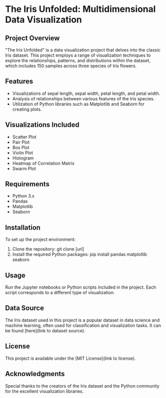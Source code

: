 # The Iris Unfolded: Multidimensional Data Visualization

## Project Overview
"The Iris Unfolded" is a data visualization project that delves into the 
classic Iris dataset. This project employs a range of visualization 
techniques to explore the relationships, patterns, and distributions 
within the dataset, which includes 150 samples across three species of 
Iris flowers.

## Features
- Visualizations of sepal length, sepal width, petal length, and petal 
width.
- Analysis of relationships between various features of the Iris species.
- Utilization of Python libraries such as Matplotlib and Seaborn for 
creating plots.

## Visualizations Included
- Scatter Plot
- Pair Plot
- Box Plot
- Violin Plot
- Histogram
- Heatmap of Correlation Matrix
- Swarm Plot

## Requirements
- Python 3.x
- Pandas
- Matplotlib
- Seaborn

## Installation
To set up the project environment:
1. Clone the repository: git clone [url]
2. Install the required Python packages:
pip install pandas matplotlib seaborn


## Usage
Run the Jupyter notebooks or Python scripts included in the project. Each 
script corresponds to a different type of visualization.

## Data Source
The Iris dataset used in this project is a popular dataset in data science 
and machine learning, often used for classification and visualization 
tasks. It can be found [here](link to dataset source).

## License
This project is available under the [MIT License](link to license).

## Acknowledgments
Special thanks to the creators of the Iris dataset and the Python 
community for the excellent visualization libraries.
